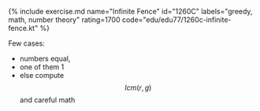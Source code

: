 {% include exercise.md name="Infinite Fence" id="1260C" labels="greedy, math, number theory" rating=1700 code="edu/edu77/1260c-infinite-fence.kt" %}

Few cases:

* numbers equal,
* one of them 1
* else compute $$lcm(r, g)$$ and careful math
